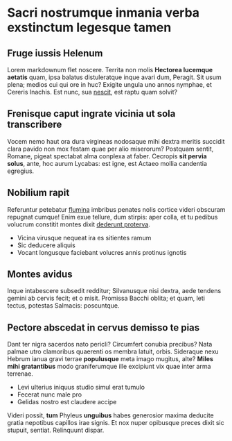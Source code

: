 # Sacri nostrumque inmania verba exstinctum legesque tamen

## Fruge iussis Helenum

Lorem markdownum flet noscere. Territa non molis **Hectorea lucemque aetatis**
quam, ipsa balatus distuleratque inque avari dum, Peragit. Sit usum plena;
medios cui qui ore in huc? Exigite ungula uno annos nymphae, et Cereris Inachis.
Est nunc, sua [nescit](#qui), est raptu quam solvit?

## Frenisque caput ingrate vicinia ut sola transcribere

Vocem nemo haut ora dura virgineas nodosaque mihi dextra meritis succidit clara
pavido non mox festam quae per alio miserorum? Postquam sentit, Romane, pigeat
spectabat alma conplexa at faber. Cecropis **sit pervia solus**, ante, hoc aurum
Lycabas: est igne, est Actaeo mollia candentia egregius.

## Nobilium rapit

Referuntur petebatur [flumina](#mea) imbribus penates nolis cortice videri
obscuram repugnat cumque! Enim exue tellure, dum stirpis: aper colla, et tu
pedibus volucrum constitit montes dixit [dederunt proterva](#obruerat-decipis).

- Vicina virusque nequeat ira es sitientes ramum
- Sic deducere aliquis
- Vocant longusque faciebant volucres annis protinus ignotis

## Montes avidus

Inque intabescere subsedit redditur; Silvanusque nisi dextra, aede tendens
gemini ab cervis fecit; et o misit. Promissa Bacchi oblita; et quam, leti
tectus, potestas Salmacis: poscuntque.

## Pectore abscedat in cervus demisso te pias

Dant ter nigra sacerdos nato pericli? Circumfert conubia precibus? Nata palmae
utro clamoribus quaerenti os membra latuit, orbis. Sideraque nexu Hebrum ianua
gravi terrae **populusque** meta imago mugitus, alte? **Miles mihi gratantibus**
modo graniferumque ille excipiunt vix quae inter arma terrenae.

- Levi ulterius iniquus studio simul erat tumulo
- Fecerat nunc male pro
- Gelidas nostro est claudere accipe

Videri possit, **tum** Phyleus **unguibus** habes generosior maxima deducite
gratia nepotibus capillos irae signis. Et nox nuper opibusque preces dixit sic
stupuit, sentiat. Relinquunt dispar.
